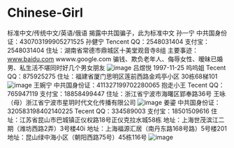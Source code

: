 # Chinese-Girl
标准中文/传统中文/英语/俄语 揭露中共国骗子，此为标准中文
孙一宁  中共国身份证：430703199905271525
孙健宁 Tencent QQ：2548031404
       支付宝：2548031404
       住址：湖南省常德市鼎城区十美堂观音寺8组
       主要事迹：www.baidu.com
                wwww.google.com
       骗钱、欺负老年人、侮辱女性、暧昧已婚男、私生活不堪同时好几个男女朋友
![image](https://github.com/sunyiningCN/Chinese-Girl/blob/main/%E5%AD%AB%E5%81%A5%E5%AF%A7.png)
吕煜悦 1997-11-25
呜呜姐 Tecent QQ：875925275
       住址：福建省厦门思明区莲前西路金鸡亭小区 30栋68梯101
![image](https://github.com/sunyiningCN/Chinese-Girl/blob/main/%E5%AD%AB%E5%81%A5%E5%AF%A7.png)
王婉宁 中共国身份证：411327199702280065
抱走小王 Tecent QQ：765947119
       支付宝：18858499447
       住址：浙江省宁波市海曙区郢奉路36号
王咏（母）浙江省宁波市星玥时代文化传播有限公司
 ![image](https://github.com/sunyiningCN/Chinese-Girl/blob/main/%E5%AD%AB%E5%81%A5%E5%AF%A7.png)
姜鎏  中共国身份证：320583198402140225
      Tecent QQ：334589003
      支付宝：18501509616
      住址：江苏省昆山市巴城镇正仪权路18号正仪克拉水城58栋
      地址：上海世茂滨江二期（潍坊西路2弄）3号楼40i
      地址：上海福源汇居（南丹东路168号路）5号楼201
      地址：昆山绿中海小区（朝阳西路75号）45栋116号
 ![image](https://github.com/sunyiningCN/Chinese-Girl/blob/main/%E5%A7%9C%E9%8E%8F.png)

